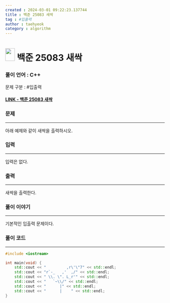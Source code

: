 ```yaml
---
created : 2024-03-01 09:22:23.137744
title : 백준 25083 새싹
tag : #입출력
author : taehyeok
category : algorithm
---
```

# <img src="https://d2gd6pc034wcta.cloudfront.net/tier/1.svg" width="30" height="40"> 백준 25083 새싹


### 풀이 언어 : C++

문제 구분 : #입출력
#### [LINK - 백준 25083 새싹](https://www.acmicpc.net/problem/25083)

### 문제
<hr>

아래 예제와 같이 새싹을 출력하시오.

### 입력
<hr>

입력은 없다.
### 출력
<hr>

새싹을 출력한다.
### 풀이 이야기
<hr>

기본적인 입출력 문제이다.

### 풀이 코드
<hr>

``` c++
#include <iostream>

int main(void) {
    std::cout << "         ,r\'\"7" << std::endl;
    std::cout << "r`-_   ,'  ,/" << std::endl;
    std::cout << " \\. \". L_r'" << std::endl;
    std::cout << "   `~\\/" << std::endl;
    std::cout << "      |" << std::endl;
    std::cout << "      |    " << std::endl;
}
```
